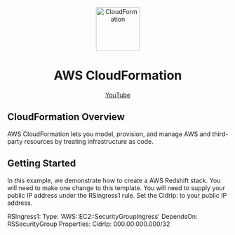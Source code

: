 <p align="center"><img src="https://github.com/hnawaz007/pythondataanalysis/blob/main/img/Cloudformation.jpg" alt="CloudFormation"  height="100" /></p>

<h1 align="center"> AWS CloudFormation </h1>
<p align="center">
  <a href="https://www.youtube.com/watch?v=3nsLNAZ9Zok">YouTube</a>
</p>

## CloudFormation Overview

AWS CloudFormation lets you model, provision, and manage AWS and third-party resources by treating infrastructure as code.

## Getting Started 
In this example, we demonstrate how to create a AWS Redshift stack. 
You will need to make one change to this template. You will need to supply your public IP address under the RSIngress1 rule. 
Set the CidrIp: to your public IP address. 

RSIngress1:
    Type: 'AWS::EC2::SecurityGroupIngress'
    DependsOn: RSSecurityGroup
    Properties:
      CidrIp: 000.00.000.000/32
